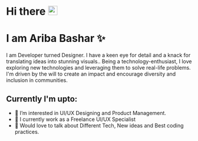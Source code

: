 # Hi there <img src="https://raw.githubusercontent.com/MartinHeinz/MartinHeinz/master/wave.gif" width="25px">
# I am Ariba Bashar :sparkles:

I am Developer turned Designer. I have a keen eye for detail and a knack for translating ideas into stunning visuals.. Being a technology-enthusiast, I love exploring new technologies and leveraging them to solve real-life problems. I'm driven by the will to create an impact and encourage diversity and inclusion in communities.

## Currently I'm upto:

- 👀 I’m interested in UI/UX Designing and Product Management.
- 🌱 I currently work as a Freelance UI/UX Specialist 
- 💬 Would love to talk about Different Tech, New ideas and Best coding practices.
